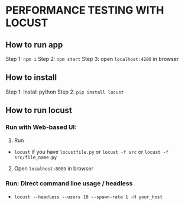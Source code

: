 # PERFORMANCE TESTING WITH LOCUST

## How to run app
Step 1: `npm i`
Step 2: `npm start`
Step 3: open `localhost:4200` in browser

## How to install
Step 1: Install python
Step 2: `pip install locust`

## How to run locust
### Run with Web-based UI: 
1. Run
- `locust` if you have `locustfile.py`
or
`locust -f src`
or
`locust -f src/file_name.py`

2. Open `localhost:8089` in browser

### Run: Direct command line usage / headless
- `locust --headless --users 10 --spawn-rate 1 -H your_host`